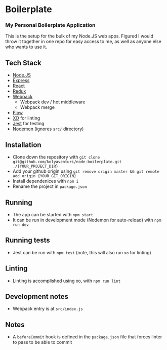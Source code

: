 # Boilerplate
### My Personal Boilerplate Application

This is the setup for the bulk of my Node.JS web apps. Figured I would throw it together in one repo for easy access to me, as well as anyone else who wants to use it.

## Tech Stack
- [Node.JS](https://nodejs.org/en/)
- [Express](https://expressjs.com)
- [React](https://reactjs.org/)
- [Redux](https://redux.js.org/)
- [Webpack](https://webpack.js.org/)
  - Webpack dev / hot middleware
  - Webpack merge
- [Flow](https://flow.org/)
- [XO](https://github.com/xojs/xo) for linting
- [Jest](https://jestjs.io/) for testing
- [Nodemon](https://nodemon.io/) (ignores `src/` directory)

## Installation

- Clone down the repository with `git clone git@github.com/kolyaventuri/node-boilerplate.git ./{YOUR_PROJECT_DIR}`
- Add your github origin using `git remove origin master && git remote add origin {YOUR_GIT_ORIGIN}`
- Install dependenices with `npm i`
- Rename the project in `package.json`

## Running
- The app can be started with `npm start`
- It can be run in development mode (Nodemon for auto-reload) with `npm run dev`

## Running tests
- Jest can be run with `npm test` (note, this will also run `xo` for linting)

## Linting
- Linting is accomplished using xo, with `npm run lint`

## Development notes
- Webpack entry is at `src/index.js`

## Notes
- A `beforeCommit` hook is defined in the `package.json` file that forces linter to pass to be able to commit
